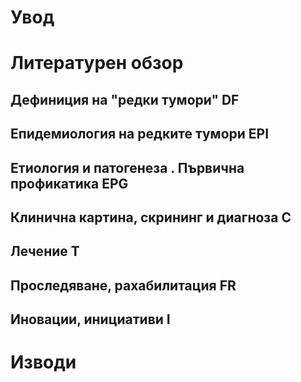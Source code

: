 # Увод

# Литературен обзор

## Дефиниция на "редки тумори" DF

## Епидемиология на редките тумори EPI

## Етиология и патогенеза . Първична профикатика EPG

## Клинична картина, скрининг и диагноза C

## Лечение T

## Проследяване, рахабилитация FR

## Иновации, инициативи I

# Изводи 